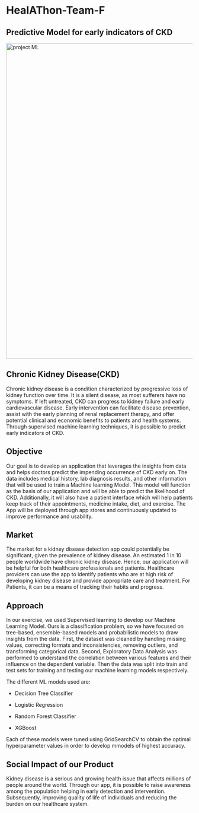 # HealAThon-Team-F
## Predictive Model for early indicators of CKD

<img width="851" alt="project ML" src="https://user-images.githubusercontent.com/66158938/223807535-f1ec58ac-38a0-4508-9991-5d1ecfe34bc6.png">

## Chronic Kidney Disease(CKD)
Chronic kidney disease is a condition characterized by progressive loss of kidney function over time. It is a silent disease, as most sufferers have no symptoms. If left untreated, CKD can progress to kidney failure and early cardiovascular disease. Early intervention can facilitate disease prevention, assist with the early planning of renal replacement therapy, and offer potential clinical and economic benefits to patients and health systems. Through supervised machine learning techniques, it is possible to predict early indicators of CKD.

## Objective
Our goal is to develop an application that leverages the insights from data and helps doctors predict the impending occurrence of CKD early on. The data includes medical history, lab diagnosis results, and other information that will be used to train a Machine learning Model. This model will function as the basis of our application and will be able to predict the likelihood of CKD. Additionally, it will also have a patient interface which will help patients keep track of their appointments, medicine intake, diet, and exercise. The App will be deployed through app stores and continuously updated to improve performance and usability. 

## Market
The market for a kidney disease detection app could potentially be significant, given the prevalence of kidney disease. An estimated 1 in 10 people worldwide have chronic kidney disease. Hence, our application will be helpful for both healthcare professionals and patients. Healthcare providers can use the app to identify patients who are at high risk of developing kidney disease and provide appropriate care and treatment. For Patients, it can be a means of tracking their habits and progress.

## Approach
In our exercise, we used Supervised learning to develop our Machine Learning Model. Ours is a classification problem, so we have focused on tree-based, ensemble-based models and probabilistic models to draw insights from the data. 
First, the dataset was cleaned by handling missing values, correcting formats and inconsistencies, removing outliers, and transforming categorical data. Second, Exploratory Data Analysis was performed to understand the correlation between various features and their influence on the dependent variable. Then the data was split into train and test sets for training and testing our machine learning models respectively.

The different ML models used are:

- Decision Tree Classifier
* Logistic Regression
+ Random Forest Classifier
- XGBoost

Each of these models were tuned using GridSearchCV to obtain the optimal hyperparameter values in order to develop mmodels of highest accuracy.

## Social Impact of our Product
Kidney disease is a serious and growing health issue that affects millions of people around the world. Through our app, it is possible to raise awareness among the population helping in early detection and intervention. Subsequently, improving quality of life of individuals and reducing the burden on our healthcare system.



